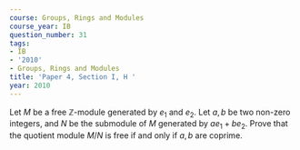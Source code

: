 ```yaml
---
course: Groups, Rings and Modules
course_year: IB
question_number: 31
tags:
- IB
- '2010'
- Groups, Rings and Modules
title: 'Paper 4, Section I, H '
year: 2010
---
```




Let $M$ be a free $\mathbb{Z}$-module generated by $e_{1}$ and $e_{2}$. Let $a, b$ be two non-zero integers, and $N$ be the submodule of $M$ generated by $a e_{1}+b e_{2}$. Prove that the quotient module $M / N$ is free if and only if $a, b$ are coprime.